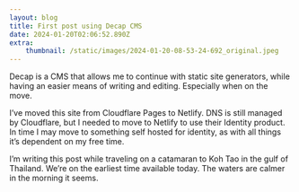 ```yaml
---
layout: blog
title: First post using Decap CMS
date: 2024-01-20T02:06:52.890Z
extra:
    thumbnail: /static/images/2024-01-20-08-53-24-692_original.jpeg
---
```

Decap is a CMS that allows me to continue with static site generators, while having an easier means of writing and editing. Especially when on the move.

I’ve moved this site from Cloudflare Pages to Netlify. DNS is still managed by Cloudflare, but I needed to move to Netlify to use their Identity product. In time I may move to something self hosted for identity, as with all things it’s dependent on my free time.

I’m writing this post while traveling on a catamaran to Koh Tao in the gulf of Thailand. We’re on the earliest time available today. The waters are calmer in the morning it seems.